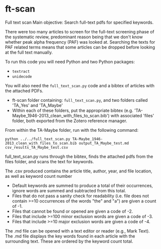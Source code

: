 # ft-scan
Full text scan
Main objective: Search full-text pdfs for specified keywords.

There were too many articles to screen for the full-text screening phase of the
systematic review, predominant reason being that we don't know whether peak
alpha frequency (PAF) was looked at. Searching the texts for PAF related terms
means that some articles can be dropped before looking at the full text
manually.

To run this code you will need Python and two Python packages:
 - `textract`
 - `unidecode`

You will also need the `full_text_scan.py` code and a bibtex of articles with
the attached PDFs.

- ft-scan folder containing: `full_text_scan.py`, and two folders called
  'TA_Yes' and 'TA_Maybe'
- Within each of these folders, put the appropriate bibtex (e.g.
  'TA-Maybe_1946-2013_clean_with_files_to_scan.bib') with associated 'files'
  folder, both exported from the Zotero reference manager.

From within the TA-Maybe folder, run with the following command:

```python ../../full_text_scan.py TA-Maybe_1946-2013_clean_with_files_to_scan.bib output_TA_Maybe_test.md csv_results_TA_Maybe_test.csv```

full_text_scan.py runs through the bibtex, finds the attached pdfs from the files folder, and scans the text for keywords.

The .csv produced contains the article title, author, year, and file location,
as well as keyword count number
- Default keywords are summed to produce a total of their occurrences, ignore
  words are summed and subtracted from this total.
- Files that do not pass a sanity check for readability (i.e. file does not
  contain >=10 occurrences of the words "the" and "a") are given a count of -1.
- Files that cannot be found or opened are given a code of -2.
- Files that include >=100 minor exclusion words are given a code of -3.
- Files that include >=10 major exclusion words are given a code of -4.

The .md file can be opened with a text editor or reader (e.g., Mark Text). The
.md file displays the key words found in each article with the surrounding
text. These are ordered by the keyword count total.
